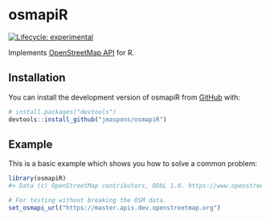 
<!-- README.md is generated from README.Rmd. Please edit that file -->

# osmapiR

<!-- badges: start -->

[![Lifecycle:
experimental](https://img.shields.io/badge/lifecycle-experimental-orange.svg)](https://lifecycle.r-lib.org/articles/stages.html#experimental)
<!-- badges: end -->

Implements [OpenStreetMap
API](https://wiki.openstreetmap.org/wiki/API_v0.6) for R.

## Installation

You can install the development version of osmapiR from
[GitHub](https://github.com/) with:

``` r
# install.packages("devtools")
devtools::install_github("jmaspons/osmapiR")
```

## Example

This is a basic example which shows you how to solve a common problem:

``` r
library(osmapiR)
#> Data (c) OpenStreetMap contributors, ODbL 1.0. https://www.openstreetmap.org/copyright

# For testing without breaking the OSM data.
set_osmapi_url("https://master.apis.dev.openstreetmap.org")
```
